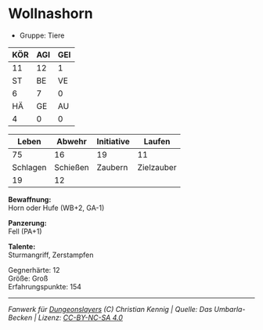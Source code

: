 # Wollnashorn  
- Gruppe: Tiere  

| KÖR | AGI | GEI |  
| --- | --- | --- |  
| 11  | 12  | 1   |
| ST  | BE  | VE  |  
| 6   | 7   | 0   |
| HÄ  | GE  | AU  |  
| 4   | 0   | 0   |


| Leben    | Abwehr   | Initiative | Laufen     |
| -------- | -------- | ---------- | ---------- |
| 75       | 16       | 19         | 11         |
| Schlagen | Schießen | Zaubern    | Zielzauber |
| 19       | 12       |            |            |

**Bewaffnung:**  
Horn oder Hufe (WB+2, GA-1)

**Panzerung:**  
Fell (PA+1)

**Talente:**  
Sturmangriff, Zerstampfen

Gegnerhärte: 12  
Größe: Groß  
Erfahrungspunkte: 154  



___
*Fanwerk für [Dungeonslayers](https://www.dungeonslayers.net/) (C) Christian Kennig | Quelle: Das Umbarla-Becken | Lizenz: [CC-BY-NC-SA 4.0](https://creativecommons.org/licenses/by-nc-sa/4.0/deed.de)*